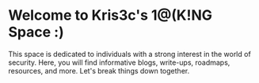 # Welcome to Kris3c's 1@(K!NG Space :)

This space is dedicated to individuals with a strong interest in the world of security. Here, you will find informative blogs, write-ups, roadmaps, resources, and more. Let's break things down together.
